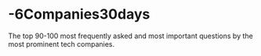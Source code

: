 # -6Companies30days
The top 90-100 most frequently asked and most important questions by the most prominent tech companies.
